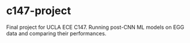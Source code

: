 # c147-project

Final project for UCLA ECE C147. Running post-CNN ML models on EGG data and comparing their performances. 
